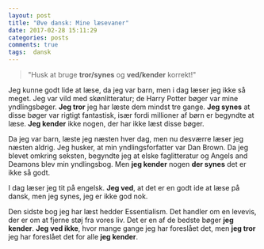 ```yaml
---
layout: post
title: "Øve dansk: Mine læsevaner"
date: 2017-02-28 15:11:29
categories: posts
comments: true
tags:  dansk
---
```


> "Husk at bruge **tror/synes** og **ved/kender** korrekt!"

Jeg kunne godt lide at læse, da jeg var barn, men i dag læser jeg ikke så meget. Jeg var vild med skønlitteratur; de Harry Potter bøger var mine yndlingsbøger. **Jeg tror** jeg har læste dem mindst tre gange. **Jeg synes** at disse bøger var rigtigt fantastisk, især fordi millioner af børn er begyndte at læse. **Jeg kender** ikke nogen, der har ikke læst disse bøger.

Da jeg var barn, læste jeg næsten hver dag, men nu desværre læser jeg næsten aldrig. Jeg husker, at min yndlingsforfatter var Dan Brown. Da jeg blevet omkring seksten, begyndte jeg at elske faglitteratur og Angels and Deamons blev min yndlingsbog. Men **jeg kender** nogen **der synes** det er ikke så godt.

I dag læser jeg tit på engelsk. **Jeg ved**, at det er en godt ide at læse på dansk, men jeg synes, jeg er ikke god nok. 

Den sidste bog jeg har læst hedder Essentialism. Det handler om en levevis, der er om at fjerne støj fra vores liv. Det er en af de bedste bøger **jeg kender**. **Jeg ved ikke**, hvor mange gange jeg har foreslået det, men **jeg tror** jeg har foreslået det for alle **jeg kender**.